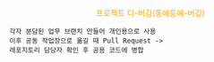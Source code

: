 <p style="color:orange; text-align:center; text-size:30px;">프로젝트 디-버깅(동애등에-버깅)</p>

```
각자 분담된 업무 브랜치 만들어 개인용으로 사용
이후 공동 작업장으로 옮길 때 Pull Request -> 
레포지토리 담당자 확인 후 공용 코드에 병합
```
